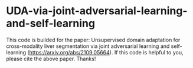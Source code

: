 # UDA-via-joint-adversarial-learning-and-self-learning
This code is builded for the paper: Unsupervised domain adaptation for cross-modality liver segmentation via joint adversarial learning and self-learning (https://arxiv.org/abs/2109.05664).
If this code is helpful to you, please cite the above paper.
Thanks!
